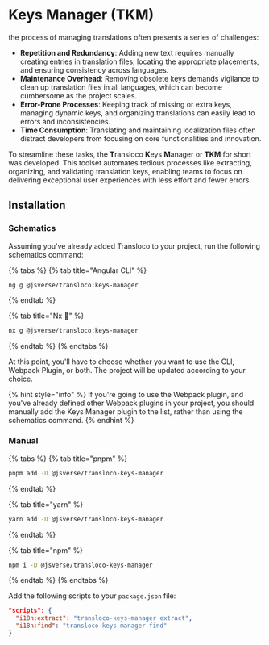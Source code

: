 # Keys Manager (TKM)

the process of managing translations often presents a series of challenges:

* **Repetition and Redundancy**: Adding new text requires manually creating entries in translation files, locating the appropriate placements, and ensuring consistency across languages.
* **Maintenance Overhead**: Removing obsolete keys demands vigilance to clean up translation files in all languages, which can become cumbersome as the project scales.
* **Error-Prone Processes**: Keeping track of missing or extra keys, managing dynamic keys, and organizing translations can easily lead to errors and inconsistencies.
* **Time Consumption**: Translating and maintaining localization files often distract developers from focusing on core functionalities and innovation.

To streamline these tasks, the **T**ransloco **K**eys **M**anager or **TKM** for short was developed. This toolset automates tedious processes like extracting, organizing, and validating translation keys, enabling teams to focus on delivering exceptional user experiences with less effort and fewer errors.

## Installation

### Schematics

Assuming you've already added Transloco to your project, run the following schematics command:

{% tabs %}
{% tab title="Angular CLI" %}
```
ng g @jsverse/transloco:keys-manager
```
{% endtab %}

{% tab title="Nx 🐋" %}
```bash
nx g @jsverse/transloco:keys-manager
```
{% endtab %}
{% endtabs %}

At this point, you'll have to choose whether you want to use the CLI, Webpack Plugin, or both. The project will be updated according to your choice.

{% hint style="info" %}
If you're going to use the Webpack plugin, and you've already defined other Webpack plugins in your project, you should manually add the Keys Manager plugin to the list, rather than using the schematics command.
{% endhint %}

### Manual

{% tabs %}
{% tab title="pnpm" %}
```bash
pnpm add -D @jsverse/transloco-keys-manager
```
{% endtab %}

{% tab title="yarn" %}
```bash
yarn add -D @jsverse/transloco-keys-manager
```
{% endtab %}

{% tab title="npm" %}
```bash
npm i -D @jsverse/transloco-keys-manager
```
{% endtab %}
{% endtabs %}

Add the following scripts to your `package.json` file:

```json
"scripts": {
  "i18n:extract": "transloco-keys-manager extract",
  "i18n:find": "transloco-keys-manager find"
}
```
